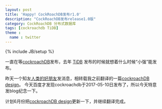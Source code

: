 ```yaml
---
layout: post
title: 'Happy! CockRoachDB发布r1.0'
description: "CockRoachDB发布release1.0版"
category: CockRoachDB 分布式数据库
tags: [cockroachdb TiDB]
theme :
  name : twitter
---
```

{% include JB/setup %}

一直在等[cockroachDB](https://github.com/cockroachdb/cockroach/releases)发布，去年 [TiDB](https://github.com/pingcap/tidb) 发布的时候就想着什么时候“小强”能发布。
    
昨天一个知友[人类的好朋友](https://www.zhihu.com/people/gao-peng-1993-1001/activities)发消息，相转载我之前翻译的一篇[cockroachDB design](https://lihuanghe.github.io/2016/05/06/cockroachdb-design.html)。
今天百度才发现cockroachdb于2017-05-10日发布了，所以今天特意发blog纪念一下。

计划6月份把[cockroachDB design](https://lihuanghe.github.io/2016/05/06/cockroachdb-design.html)更新一下，并继续翻译完成。